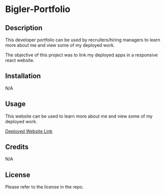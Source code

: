 # Bigler-Portfolio

## Description

This developer portfolio can be used by recruiters/hiring managers to learn more about me and view some of my deployed work.

The objective of this project was to link my deployed apps in a responsive react website. 

## Installation

N/A

## Usage

This website can be used to learn more about me and view some of my deployed work.

<!-- ![Website Screenshot](./assets/images/screenshot.png) -->

[Deployed Website Link](https://ameliabigler.github.io/Bigler-Portfolio/)

## Credits

N/A

## License

Please refer to the license in the repo.
